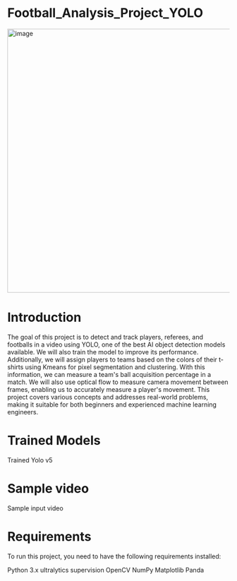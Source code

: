 # Football_Analysis_Project_YOLO

<img width="598" alt="image" src="https://github.com/user-attachments/assets/661c8c1a-db59-441c-bdc6-e7ee34095f87" />

# Introduction

The goal of this project is to detect and track players, referees, and footballs in a video using YOLO, one of the best AI object detection models available. We will also train the model to improve its performance. Additionally, we will assign players to teams based on the colors of their t-shirts using Kmeans for pixel segmentation and clustering. With this information, we can measure a team's ball acquisition percentage in a match. We will also use optical flow to measure camera movement between frames, enabling us to accurately measure a player's movement. This project covers various concepts and addresses real-world problems, making it suitable for both beginners and experienced machine learning engineers.

# Trained Models
Trained Yolo v5

# Sample video
Sample input video

# Requirements
To run this project, you need to have the following requirements installed:

Python 3.x
ultralytics
supervision
OpenCV
NumPy
Matplotlib
Panda

